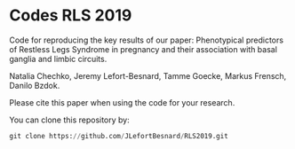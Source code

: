 # Codes RLS 2019
 
Code for reproducing the key results of our paper: Phenotypical predictors of Restless Legs Syndrome in pregnancy and their association with basal ganglia and limbic circuits.

Natalia Chechko, Jeremy Lefort-Besnard, Tamme Goecke, Markus Frensch, Danilo Bzdok.

Please cite this paper when using the code for your research.

You can clone this repository by:

```python
git clone https://github.com/JLefortBesnard/RLS2019.git
```
